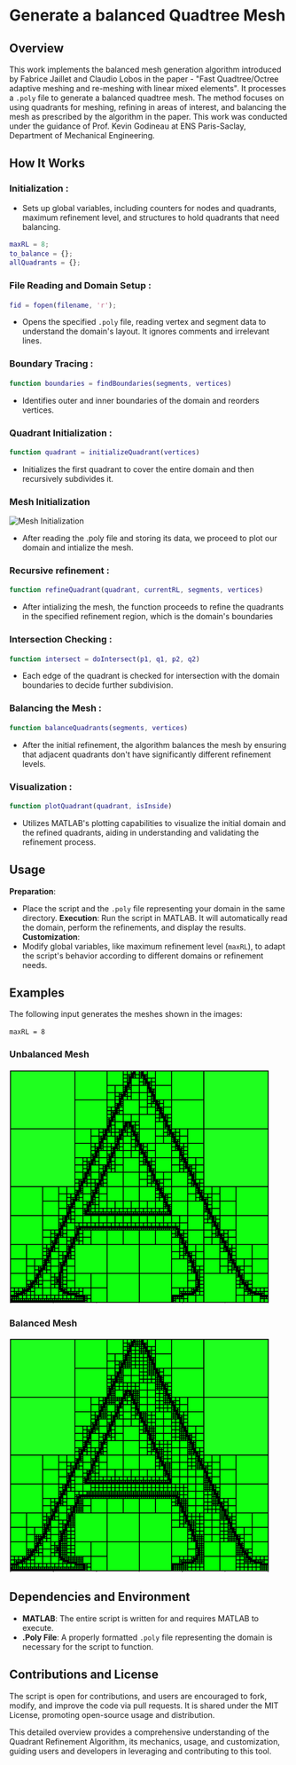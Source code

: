 # Generate a balanced Quadtree Mesh

## Overview

This work implements the balanced mesh generation algorithm introduced by Fabrice Jaillet and Claudio Lobos in the paper - "Fast Quadtree/Octree adaptive meshing and re-meshing with linear mixed elements". It processes a `.poly` file to generate a balanced quadtree mesh. The method focuses on using quadrants for meshing, refining in areas of interest, and balancing the mesh as prescribed by the algorithm in the paper. This work was conducted under the guidance of Prof. Kevin Godineau at ENS Paris-Saclay, Department of Mechanical Engineering.

## How It Works

 ### Initialization :
- Sets up global variables, including counters for nodes and quadrants, maximum refinement level, and structures to hold quadrants that need balancing.
```matlab
maxRL = 8;
to_balance = {};
allQuadrants = {};
```
 ### File Reading and Domain Setup :
 ```matlab
fid = fopen(filename, 'r');
```
-  Opens the specified `.poly` file, reading vertex and segment data to understand the domain's layout. It ignores comments and irrelevant lines.  
 ### Boundary Tracing :
 ```matlab
function boundaries = findBoundaries(segments, vertices)
```
- Identifies outer and inner boundaries of the domain and reorders vertices.  
 ### Quadrant Initialization :
 ```matlab
function quadrant = initializeQuadrant(vertices)
```
- Initializes the first quadrant to cover the entire domain and then recursively subdivides it.
### Mesh Initialization
![Mesh Initialization](Initalize_mesh.png)
- After reading the .poly file and storing its data, we proceed to plot our domain and intialize the mesh.

### Recursive refinement :
 ```matlab
function refineQuadrant(quadrant, currentRL, segments, vertices)
```
- After intializing the mesh, the function proceeds to refine the quadrants in the specified refinement region, which is the domain's boundaries  
 ### Intersection Checking :
  ```matlab
function intersect = doIntersect(p1, q1, p2, q2)
```
- Each edge of the quadrant is checked for intersection with the domain boundaries to decide further subdivision.  
 ### Balancing the Mesh :
  ```matlab
function balanceQuadrants(segments, vertices)
```
- After the initial refinement, the algorithm balances the mesh by ensuring that adjacent quadrants don't have significantly different refinement levels.  
 ### Visualization :
  ```matlab
function plotQuadrant(quadrant, isInside)
```
- Utilizes MATLAB's plotting capabilities to visualize the initial domain and the refined quadrants, aiding in understanding and validating the refinement process.  

## Usage

 **Preparation**:
- Place the script and the `.poly` file representing your domain in the same directory.
 **Execution**:
 Run the script in MATLAB. It will automatically read the domain, perform the refinements, and display the results.
 **Customization**:
- Modify global variables, like maximum refinement level (`maxRL`), to adapt the script's behavior according to different domains or refinement needs.

## Examples

The following input generates the meshes shown in the images:

`maxRL = 8`

### Unbalanced Mesh 
![Unbalanced Mesh](B_maxRL_8.png)

### Balanced Mesh
![Balanced Mesh](UNB_maxRL_8.png)


## Dependencies and Environment

- **MATLAB**: The entire script is written for and requires MATLAB to execute.
- **.Poly File**: A properly formatted `.poly` file representing the domain is necessary for the script to function.

## Contributions and License

The script is open for contributions, and users are encouraged to fork, modify, and improve the code via pull requests. It is shared under the MIT License, promoting open-source usage and distribution.

This detailed overview provides a comprehensive understanding of the Quadrant Refinement Algorithm, its mechanics, usage, and customization, guiding users and developers in leveraging and contributing to this tool.
